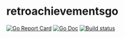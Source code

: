 # retroachievementsgo
[![Go Report Card](https://goreportcard.com/badge/github.com/ShiraazMoollatjie/retroachievementsgo?style=flat-square)](https://goreportcard.com/report/github.com/ShiraazMoollatjie/retroachievementsgo)
[![Go Doc](https://img.shields.io/badge/godoc-reference-blue.svg?style=flat-square)](http://godoc.org/github.com/ShiraazMoollatjie/retroachievementsgo)
[![Build status](https://ci.appveyor.com/api/projects/status/w10fgj38fngn39io/branch/master?svg=true)](https://ci.appveyor.com/project/ShiraazMoollatjie/retroachievementsgo/branch/master)
